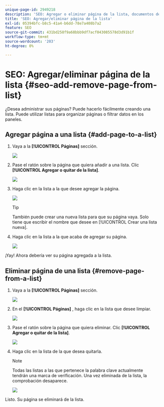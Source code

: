 ```yaml
---
unique-page-id: 2949218
description: 'SEO: Agregar o eliminar página de la lista, documentos de Marketo: documentación del producto'
title: 'SEO: Agregar/eliminar página de la lista'
exl-id: 05394bfc-b8c5-41a4-b6dd-78e7a408b7a2
feature: SEO
source-git-commit: 431bd258f9a68bbb9df7acf043085578d3d91b1f
workflow-type: tm+mt
source-wordcount: '203'
ht-degree: 0%

---
```


# SEO: Agregar/eliminar página de la lista {#seo-add-remove-page-from-list}

¿Desea administrar sus páginas? Puede hacerlo fácilmente creando una lista. Puede utilizar listas para organizar páginas o filtrar datos en los paneles.

## Agregar página a una lista {#add-page-to-a-list}

1. Vaya a la **[!UICONTROL Páginas]** sección.

   ![](assets/image2014-9-18-13-3a2-3a49.png)

1. Pase el ratón sobre la página que quiera añadir a una lista. Clic **[!UICONTROL Agregar o quitar de la lista]**.

   ![](assets/image2014-9-18-13-3a2-3a53.png)

1. Haga clic en la lista a la que desee agregar la página.

   ![](assets/image2014-9-18-13-3a3-3a13.png)

   >[!TIP]
   >
   >También puede crear una nueva lista para que su página vaya. Solo tiene que escribir el nombre que desee en [!UICONTROL Crear una lista nueva].

1. Haga clic en la lista a la que acaba de agregar su página.

   ![](assets/image2014-9-18-13-3a3-3a40.png)

¡Yay! Ahora debería ver su página agregada a la lista.

## Eliminar página de una lista {#remove-page-from-a-list}

1. Vaya a la **[!UICONTROL Páginas]** sección.

   ![](assets/image2014-9-18-13-3a3-3a45.png)

1. En el **[!UICONTROL Páginas]** , haga clic en la lista que desee limpiar.

   ![](assets/image2014-9-18-13-3a3-3a59.png)

1. Pase el ratón sobre la página que quiera eliminar. Clic **[!UICONTROL Agregar o quitar de la lista]**.

   ![](assets/image2014-9-18-13-3a4-3a3.png)

1. Haga clic en la lista de la que desea quitarla.

   >[!NOTE]
   >
   >Todas las listas a las que pertenece la palabra clave actualmente tendrán una marca de verificación. Una vez eliminada de la lista, la comprobación desaparece.

   ![](assets/image2014-9-18-13-3a5-3a40.png)

Listo. Su página se eliminará de la lista.
